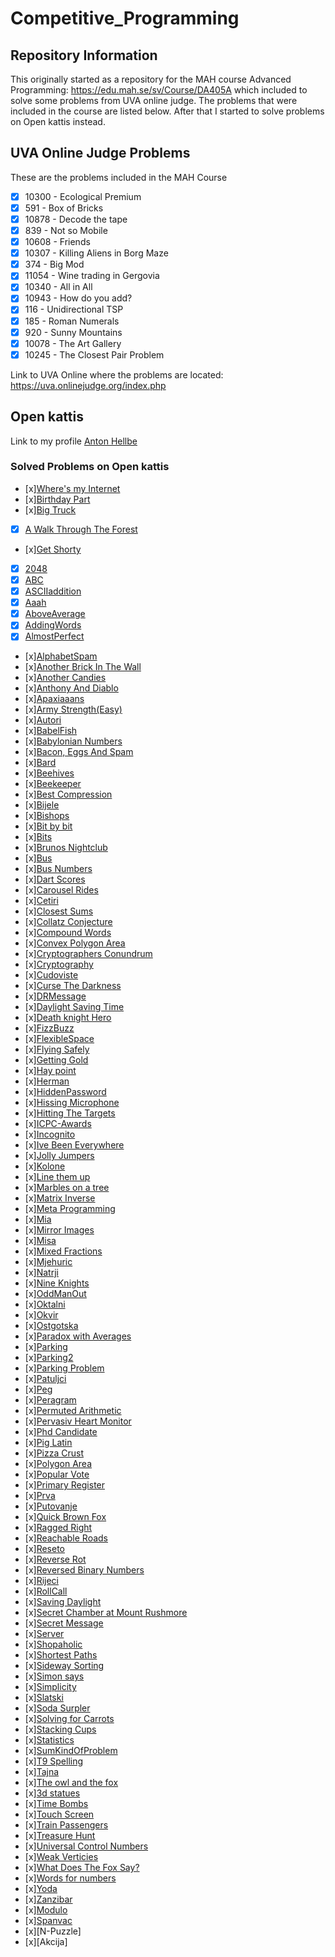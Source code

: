 # Competitive_Programming

## Repository Information

This originally started as a repository for the MAH course Advanced Programming: https://edu.mah.se/sv/Course/DA405A which included to solve some problems from UVA online judge. The problems that were included in the course are listed below. After that I started to solve problems on Open kattis instead.


## UVA Online Judge Problems

These are the problems included in the MAH Course

- [x] 10300 - Ecological Premium
- [x] 591 - Box of Bricks
- [x] 10878 - Decode the tape
- [x] 839 - Not so Mobile
- [x] 10608 - Friends
- [x] 10307 - Killing Aliens in Borg Maze
- [x] 374 - Big Mod
- [x] 11054 - Wine trading in Gergovia
- [x] 10340 - All in All
- [x] 10943 - How do you add?
- [x] 116 - Unidirectional TSP
- [x] 185 - Roman Numerals
- [x] 920 - Sunny Mountains
- [x] 10078 - The Art Gallery
- [x] 10245 - The Closest Pair Problem

Link to UVA Online where the problems are located:
https://uva.onlinejudge.org/index.php

## Open kattis
Link to my profile [Anton Hellbe](https://open.kattis.com/users/anton-hellbe)
### Solved Problems on Open kattis

- [x][Where's my Internet](https://github.com/AntonHellbe/Competitve_Programming/blob/master/OpenKattis/WheresMyInternet.java)
- [x][Birthday Part](https://github.com/AntonHellbe/Competitve_Programming/blob/master/OpenKattis/BirthdayParty.java)
- [x][Big Truck](https://github.com/AntonHellbe/Competitve_Programming/blob/master/OpenKattis/BigTruck.java)
- [x] [A Walk Through The Forest](https://github.com/AntonHellbe/Competitve_Programming/blob/master/OpenKattis/AWalkThroughTheForest.java)
- [x][Get Shorty](https://github.com/AntonHellbe/Competitve_Programming/blob/master/OpenKattis/GetShorty.java)
- [x] [2048](https://github.com/AntonHellbe/Competitve_Programming/blob/master/OpenKattis/2048.java)
- [x] [ABC](https://github.com/AntonHellbe/Competitve_Programming/blob/master/OpenKattis/ABC.java)
- [x] [ASCIIaddition](https://github.com/AntonHellbe/Competitve_Programming/blob/master/OpenKattis/ASCIIaddition.java)
- [x] [Aaah](https://github.com/AntonHellbe/Competitve_Programming/blob/master/OpenKattis/Aaahhh.java)
- [x] [AboveAverage](https://github.com/AntonHellbe/Competitve_Programming/blob/master/OpenKattis/AboveAverage.java)
- [x] [AddingWords](https://github.com/AntonHellbe/Competitve_Programming/blob/master/OpenKattis/AddingWords.java)
- [x] [AlmostPerfect](https://github.com/AntonHellbe/Competitve_Programming/blob/master/OpenKattis/AlmostPerfect.java)
- [x][AlphabetSpam](https://github.com/AntonHellbe/Competitve_Programming/blob/master/OpenKattis/AlphabetSpam.java)
- [x][Another Brick In The Wall](https://github.com/AntonHellbe/Competitve_Programming/blob/master/OpenKattis/AnotherBrickInTheWall.java)
- [x][Another Candies](https://github.com/AntonHellbe/Competitve_Programming/blob/master/OpenKattis/AnotherCandies.java)
- [x][Anthony And Diablo](https://github.com/AntonHellbe/Competitve_Programming/blob/master/OpenKattis/AnthonyAndDiablo.java)
- [x][Apaxiaaans](https://github.com/AntonHellbe/Competitve_Programming/blob/master/OpenKattis/Apaxiaaaaans.java)
- [x][Army Strength(Easy)](https://github.com/AntonHellbe/Competitve_Programming/blob/master/OpenKattis/ArmyStrength.java)
- [x][Autori](https://github.com/AntonHellbe/Competitve_Programming/blob/master/OpenKattis/Autori.java)
- [x][BabelFish](https://github.com/AntonHellbe/Competitve_Programming/blob/master/OpenKattis/Babelfish.java)
- [x][Babylonian Numbers](https://github.com/AntonHellbe/Competitve_Programming/blob/master/OpenKattis/BabylonianNumbers.java)
- [x][Bacon, Eggs And Spam](https://github.com/AntonHellbe/Competitve_Programming/blob/master/OpenKattis/BaconEggsSpam.java)
- [x][Bard](https://github.com/AntonHellbe/Competitve_Programming/blob/master/OpenKattis/Bard.java)
- [x][Beehives](https://github.com/AntonHellbe/Competitve_Programming/blob/master/OpenKattis/Beehives.java)
- [x][Beekeeper](https://github.com/AntonHellbe/Competitve_Programming/blob/master/OpenKattis/Beekeeper.java)
- [x][Best Compression](https://github.com/AntonHellbe/Competitve_Programming/blob/master/OpenKattis/BestCompression.java)
- [x][Bijele](https://github.com/AntonHellbe/Competitve_Programming/blob/master/OpenKattis/Bijele.java)
- [x][Bishops](https://github.com/AntonHellbe/Competitve_Programming/blob/master/OpenKattis/Bishops.java)
- [x][Bit by bit](https://github.com/AntonHellbe/Competitve_Programming/blob/master/OpenKattis/BitByBit.java)
- [x][Bits](https://github.com/AntonHellbe/Competitve_Programming/blob/master/OpenKattis/Bits.java)
- [x][Brunos Nightclub](https://github.com/AntonHellbe/Competitve_Programming/blob/master/OpenKattis/BrunosNightclub.java)
- [x][Bus](https://github.com/AntonHellbe/Competitve_Programming/blob/master/OpenKattis/Bus.java)
- [x][Bus Numbers](https://github.com/AntonHellbe/Competitve_Programming/blob/master/OpenKattis/BusNumbers.java)
- [x][Dart Scores](https://github.com/AntonHellbe/Competitve_Programming/blob/master/OpenKattis/CalcDartScores.java)
- [x][Carousel Rides](https://github.com/AntonHellbe/Competitve_Programming/blob/master/OpenKattis/CarouselRides.java)
- [x][Cetiri](https://github.com/AntonHellbe/Competitve_Programming/blob/master/OpenKattis/Cetiri.java)
- [x][Closest Sums](https://github.com/AntonHellbe/Competitve_Programming/blob/master/OpenKattis/ClosestSums.java)
- [x][Collatz Conjecture](https://github.com/AntonHellbe/Competitve_Programming/blob/master/OpenKattis/CollatzConjecture.java)
- [x][Compound Words](https://github.com/AntonHellbe/Competitve_Programming/blob/master/OpenKattis/CompoundWords.java)
- [x][Convex Polygon Area](https://github.com/AntonHellbe/Competitve_Programming/blob/master/OpenKattis/ConvexPolygonArea.java)
- [x][Cryptographers Conundrum](https://github.com/AntonHellbe/Competitve_Programming/blob/master/OpenKattis/CryptographersConundrum.java)
- [x][Cryptography](https://github.com/AntonHellbe/Competitve_Programming/blob/master/OpenKattis/Cryptography.java)
- [x][Cudoviste](https://github.com/AntonHellbe/Competitve_Programming/blob/master/OpenKattis/Cudoviste.java)
- [x][Curse The Darkness](https://github.com/AntonHellbe/Competitve_Programming/blob/master/OpenKattis/CurseTheDarkness.java)
- [x][DRMessage](https://github.com/AntonHellbe/Competitve_Programming/blob/master/OpenKattis/DRMMessage.java)
- [x][Daylight Saving Time](https://github.com/AntonHellbe/Competitve_Programming/blob/master/OpenKattis/DaylightSavingTime.java)
- [x][Death knight Hero](https://github.com/AntonHellbe/Competitve_Programming/blob/master/OpenKattis/DeathKnightHero.java)
- [x][FizzBuzz](https://github.com/AntonHellbe/Competitve_Programming/blob/master/OpenKattis/FizzBuzz.java)
- [x][FlexibleSpace](https://github.com/AntonHellbe/Competitve_Programming/blob/master/OpenKattis/FlexibleSpace.java)
- [x][Flying Safely](https://github.com/AntonHellbe/Competitve_Programming/blob/master/OpenKattis/FlyingSafely.java)
- [x][Getting Gold](https://github.com/AntonHellbe/Competitve_Programming/blob/master/OpenKattis/GettingGold.java)
- [x][Hay point](https://github.com/AntonHellbe/Competitve_Programming/blob/master/OpenKattis/HayPoint.java)
- [x][Herman](https://github.com/AntonHellbe/Competitve_Programming/blob/master/OpenKattis/Herman.java)
- [x][HiddenPassword](https://github.com/AntonHellbe/Competitve_Programming/blob/master/OpenKattis/HiddenPassword.java)
- [x][Hissing Microphone](https://github.com/AntonHellbe/Competitve_Programming/blob/master/OpenKattis/HissingMicrophone.java)
- [x][Hitting The Targets](https://github.com/AntonHellbe/Competitve_Programming/blob/master/OpenKattis/HittingTheTargets.java)
- [x][ICPC-Awards](https://github.com/AntonHellbe/Competitve_Programming/blob/master/OpenKattis/ICPCAwards.java)
- [x][Incognito](https://github.com/AntonHellbe/Competitve_Programming/blob/master/OpenKattis/Incognito.java)
- [x][Ive Been Everywhere](https://github.com/AntonHellbe/Competitve_Programming/blob/master/OpenKattis/IveBeenEverywhere.java)
- [x][Jolly Jumpers](https://github.com/AntonHellbe/Competitve_Programming/blob/master/OpenKattis/JollyJumpers.java)
- [x][Kolone](https://github.com/AntonHellbe/Competitve_Programming/blob/master/OpenKattis/Kolone.java)
- [x][Line them up](https://github.com/AntonHellbe/Competitve_Programming/blob/master/OpenKattis/LineThemUp.java)
- [x][Marbles on a tree](https://github.com/AntonHellbe/Competitve_Programming/blob/master/OpenKattis/MarblesOnATree.java)
- [x][Matrix Inverse](https://github.com/AntonHellbe/Competitve_Programming/blob/master/OpenKattis/MatrixInverse.java)
- [x][Meta Programming](https://github.com/AntonHellbe/Competitve_Programming/blob/master/OpenKattis/MetaProgramming.java)
- [x][Mia](https://github.com/AntonHellbe/Competitve_Programming/blob/master/OpenKattis/Mia.java)
- [x][Mirror Images](https://github.com/AntonHellbe/Competitve_Programming/blob/master/OpenKattis/MirrorImages.java)
- [x][Misa](https://github.com/AntonHellbe/Competitve_Programming/blob/master/OpenKattis/Misa.java)
- [x][Mixed Fractions](https://github.com/AntonHellbe/Competitve_Programming/blob/master/OpenKattis/MixedFractions.java)
- [x][Mjehuric](https://github.com/AntonHellbe/Competitve_Programming/blob/master/OpenKattis/Mjehuric.java)
- [x][Natrji](https://github.com/AntonHellbe/Competitve_Programming/blob/master/OpenKattis/Natrij.java)
- [x][Nine Knights](https://github.com/AntonHellbe/Competitve_Programming/blob/master/OpenKattis/NineKnights.java)
- [x][OddManOut](https://github.com/AntonHellbe/Competitve_Programming/blob/master/OpenKattis/OddManOut.java)
- [x][Oktalni](https://github.com/AntonHellbe/Competitve_Programming/blob/master/OpenKattis/Oktalni.java)
- [x][Okvir](https://github.com/AntonHellbe/Competitve_Programming/blob/master/OpenKattis/Okvir.java)
- [x][Ostgotska](https://github.com/AntonHellbe/Competitve_Programming/blob/master/OpenKattis/Ostgotska.java)
- [x][Paradox with Averages](https://github.com/AntonHellbe/Competitve_Programming/blob/master/OpenKattis/ParadoxWithAverages.java)
- [x][Parking](https://github.com/AntonHellbe/Competitve_Programming/blob/master/OpenKattis/Parking.java)
- [x][Parking2](https://github.com/AntonHellbe/Competitve_Programming/blob/master/OpenKattis/Parking2.java)
- [x][Parking Problem](https://github.com/AntonHellbe/Competitve_Programming/blob/master/OpenKattis/ParkingProblem.java)
- [x][Patuljci](https://github.com/AntonHellbe/Competitve_Programming/blob/master/OpenKattis/Patuljci.java)
- [x][Peg](https://github.com/AntonHellbe/Competitve_Programming/blob/master/OpenKattis/Peg.java)
- [x][Peragram](https://github.com/AntonHellbe/Competitve_Programming/blob/master/OpenKattis/Peragrams.java)
- [x][Permuted Arithmetic](https://github.com/AntonHellbe/Competitve_Programming/blob/master/OpenKattis/PermutedArithmeticSequence.java)
- [x][Pervasiv Heart Monitor](https://github.com/AntonHellbe/Competitve_Programming/blob/master/OpenKattis/PervasiveHeartMonitor.java)
- [x][Phd Candidate](https://github.com/AntonHellbe/Competitve_Programming/blob/master/OpenKattis/PhDCandidate.java)
- [x][Pig Latin](https://github.com/AntonHellbe/Competitve_Programming/blob/master/OpenKattis/PigLatin.java)
- [x][Pizza Crust](https://github.com/AntonHellbe/Competitve_Programming/blob/master/OpenKattis/PizzaCrust.java)
- [x][Polygon Area](https://github.com/AntonHellbe/Competitve_Programming/blob/master/OpenKattis/PolygonArea.java)
- [x][Popular Vote](https://github.com/AntonHellbe/Competitve_Programming/blob/master/OpenKattis/PopularVote.java)
- [x][Primary Register](https://github.com/AntonHellbe/Competitve_Programming/blob/master/OpenKattis/PrimaryRegister.java)
- [x][Prva](https://github.com/AntonHellbe/Competitve_Programming/blob/master/OpenKattis/Prva.java)
- [x][Putovanje](https://github.com/AntonHellbe/Competitve_Programming/blob/master/OpenKattis/Putovanje.java)
- [x][Quick Brown Fox](https://github.com/AntonHellbe/Competitve_Programming/blob/master/OpenKattis/QuickBrownFox.java)
- [x][Ragged Right](https://github.com/AntonHellbe/Competitve_Programming/blob/master/OpenKattis/RaggedRight.java)
- [x][Reachable Roads](https://github.com/AntonHellbe/Competitve_Programming/blob/master/OpenKattis/ReachableRoads.java)
- [x][Reseto](https://github.com/AntonHellbe/Competitve_Programming/blob/master/OpenKattis/Reseto.java)
- [x][Reverse Rot](https://github.com/AntonHellbe/Competitve_Programming/blob/master/OpenKattis/ReverseRot.java)
- [x][Reversed Binary Numbers](https://github.com/AntonHellbe/Competitve_Programming/blob/master/OpenKattis/ReversedBinaryNumbers.java)
- [x][Rijeci](https://github.com/AntonHellbe/Competitve_Programming/blob/master/OpenKattis/Rijeci.java)
- [x][RollCall](https://github.com/AntonHellbe/Competitve_Programming/blob/master/OpenKattis/RollCall.java)
- [x][Saving Daylight](https://github.com/AntonHellbe/Competitve_Programming/blob/master/OpenKattis/SavingDaylight.java)
- [x][Secret Chamber at Mount Rushmore](https://github.com/AntonHellbe/Competitve_Programming/blob/master/OpenKattis/SecretChamberAtMountRushmore.java)
- [x][Secret Message](https://github.com/AntonHellbe/Competitve_Programming/blob/master/OpenKattis/SecretMessage.java)
- [x][Server](https://github.com/AntonHellbe/Competitve_Programming/blob/master/OpenKattis/Server.java)
- [x][Shopaholic](https://github.com/AntonHellbe/Competitve_Programming/blob/master/OpenKattis/Shopaholic.java)
- [x][Shortest Paths](https://github.com/AntonHellbe/Competitve_Programming/blob/master/OpenKattis/ShortestPaths.java)
- [x][Sideway Sorting](https://github.com/AntonHellbe/Competitve_Programming/blob/master/OpenKattis/SidewaySorting.java)
- [x][Simon says](https://github.com/AntonHellbe/Competitve_Programming/blob/master/OpenKattis/SimonSays.java)
- [x][Simplicity](https://github.com/AntonHellbe/Competitve_Programming/blob/master/OpenKattis/Simplicity.java)
- [x][Slatski](https://github.com/AntonHellbe/Competitve_Programming/blob/master/OpenKattis/Slatski.java)
- [x][Soda Surpler](https://github.com/AntonHellbe/Competitve_Programming/blob/master/OpenKattis/SodaSurpler.java)
- [x][Solving for Carrots](https://github.com/AntonHellbe/Competitve_Programming/blob/master/OpenKattis/SolvingForCarrots.java)
- [x][Stacking Cups](https://github.com/AntonHellbe/Competitve_Programming/blob/master/OpenKattis/StackingCups.java)
- [x][Statistics](https://github.com/AntonHellbe/Competitve_Programming/blob/master/OpenKattis/Statistics.java)
- [x][SumKindOfProblem](https://github.com/AntonHellbe/Competitve_Programming/blob/master/OpenKattis/SumKindOfProblem.java)
- [x][T9 Spelling](https://github.com/AntonHellbe/Competitve_Programming/blob/master/OpenKattis/T9Spelling.java)
- [x][Tajna](https://github.com/AntonHellbe/Competitve_Programming/blob/master/OpenKattis/Tajna.java)
- [x][The owl and the fox](https://github.com/AntonHellbe/Competitve_Programming/blob/master/OpenKattis/TheOwl.java)
- [x][3d statues](https://github.com/AntonHellbe/Competitve_Programming/blob/master/OpenKattis/ThreeDStatues.java)
- [x][Time Bombs](https://github.com/AntonHellbe/Competitve_Programming/blob/master/OpenKattis/TimeBomb.java)
- [x][Touch Screen](https://github.com/AntonHellbe/Competitve_Programming/blob/master/OpenKattis/TouchScreen.java)
- [x][Train Passengers](https://github.com/AntonHellbe/Competitve_Programming/blob/master/OpenKattis/TrainPassengers.java)
- [x][Treasure Hunt](https://github.com/AntonHellbe/Competitve_Programming/blob/master/OpenKattis/TreasureHunt.java)
- [x][Universal Control Numbers](https://github.com/AntonHellbe/Competitve_Programming/blob/master/OpenKattis/UniversalControlNumbers.java)
- [x][Weak Verticies](https://github.com/AntonHellbe/Competitve_Programming/blob/master/OpenKattis/WeakVertices.java)
- [x][What Does The Fox Say?](https://github.com/AntonHellbe/Competitve_Programming/blob/master/OpenKattis/WhatDoesTheFoxSay.java)
- [x][Words for numbers](https://github.com/AntonHellbe/Competitve_Programming/blob/master/OpenKattis/WordsForNumbers.java)
- [x][Yoda](https://github.com/AntonHellbe/Competitve_Programming/blob/master/OpenKattis/Yoda.java)
- [x][Zanzibar](https://github.com/AntonHellbe/Competitve_Programming/blob/master/OpenKattis/Zanzi.java)
- [x][Modulo](https://github.com/AntonHellbe/Competitve_Programming/blob/master/OpenKattis/modulo.java)
- [x][Spanvac](https://github.com/AntonHellbe/Competitve_Programming/blob/master/OpenKattis/spavanac.java)
- [x][N-Puzzle]
- [x][Akcija]

